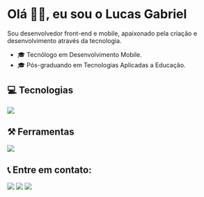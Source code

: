 
# Olá 👋🏻, eu sou o Lucas Gabriel

Sou desenvolvedor front-end e mobile, apaixonado pela criação e desenvolvimento através da tecnologia.

- 🎓️ Tecnólogo em Desenvolvimento Mobile.
- 🎓️ Pós-graduando em Tecnologias Aplicadas a Educação.

## 💻️ Tecnologias

<p align="left">
  <a href="https://skillicons.dev">
    <img src="https://skillicons.dev/icons?i=css,dart,docker,flutter,html,java,js,jest,mongodb,mysql,nextjs,postgres,prisma,react,spring,sqlite,styledcomponents,tailwind,ts,vite,vscode,webpack" />
  </a>
</p>


## ⚒️ Ferramentas

<p>
  <a href="https://skillicons.dev">
    <img src="https://skillicons.dev/icons?i=aws,figma,git,github,githubactions,gitlab,gradle,idea,linux,postman,vscode" />
  </a>
</p>

## 📞 Entre em contato:

[![](https://img.shields.io/badge/-Linkedin-0e76a8?style=flat-square&logo=Linkedin&logoColor=white&link=/)](https://www.linkedin.com/in/lucasjohann/)
[![](https://img.shields.io/badge/-WhatsApp-25d366?style=flat-square&labelColor=25d366&logo=whatsapp&logoColor=white&link=)](https://wa.me/5551998250020")
[![](https://img.shields.io/badge/-Gmail-D14836?style=flat-square&labelColor=D14836&logo=gmail&logoColor=white&link=)](mailto:lucasjohann.dev@gmail.com)
